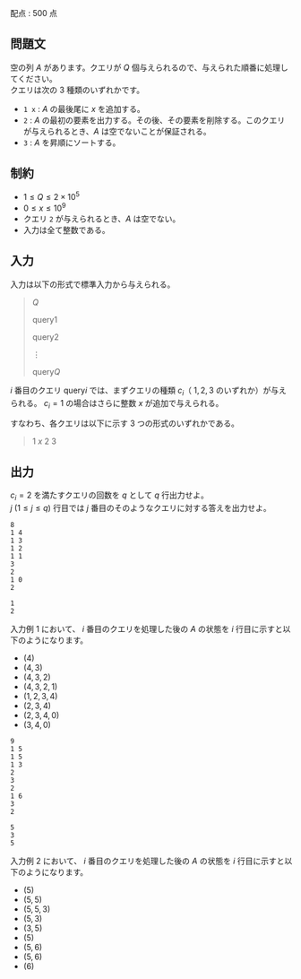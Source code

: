 配点 : $500$ 点

## 問題文

空の列 $A$ があります。クエリが $Q$ 個与えられるので、与えられた順番に処理してください。<br>
クエリは次の $3$ 種類のいずれかです。

- `1 x` : $A$ の最後尾に $x$ を追加する。
- `2` : $A$ の最初の要素を出力する。その後、その要素を削除する。このクエリが与えられるとき、$A$ は空でないことが保証される。
- `3` : $A$ を昇順にソートする。

## 制約

- $1 \leq Q \leq 2 \times 10^5$
- $0 \leq x \leq 10^9$
- クエリ `2` が与えられるとき、$A$ は空でない。
- 入力は全て整数である。

## 入力

入力は以下の形式で標準入力から与えられる。

> $Q$
> 
> $\mathrm{query} 1$
> 
> $\mathrm{query} 2$
> 
> $\vdots$
> 
> $\mathrm{query} Q$

$i$ 番目のクエリ $\mathrm{query} i$ では、まずクエリの種類 $c_i$（ $1, 2, 3$ のいずれか）が与えられる。
$c_i = 1$ の場合はさらに整数 $x$ が追加で与えられる。

すなわち、各クエリは以下に示す $3$ つの形式のいずれかである。

> $1$ $x$
> $2$
> $3$

## 出力

$c_i = 2$ を満たすクエリの回数を $q$ として $q$ 行出力せよ。<br>
$j$ $(1 \leq j \leq q)$ 行目では $j$ 番目のそのようなクエリに対する答えを出力せよ。

```input1
8
1 4
1 3
1 2
1 1
3
2
1 0
2
```

```output1
1
2
```

入力例 $1$ において、 $i$ 番目のクエリを処理した後の $A$ の状態を $i$ 行目に示すと以下のようになります。

- $(4)$
- $(4, 3)$
- $(4, 3, 2)$
- $(4, 3, 2, 1)$
- $(1, 2, 3, 4)$
- $(2, 3, 4)$
- $(2, 3, 4, 0)$
- $(3, 4, 0)$

```input2
9
1 5
1 5
1 3
2
3
2
1 6
3
2
```

```output2
5
3
5
```

入力例 $2$ において、 $i$ 番目のクエリを処理した後の $A$ の状態を $i$ 行目に示すと以下のようになります。

- $(5)$
- $(5, 5)$
- $(5, 5, 3)$
- $(5, 3)$
- $(3, 5)$
- $(5)$
- $(5, 6)$
- $(5, 6)$
- $(6)$